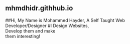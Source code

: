 ## mhmdhidr.githhub.io
##Hi, My Name is Mohammed Hayder, A Self Taught Web Developer/Designer
#I Design Websites,<br>Develop them and make<br>them interesting!
